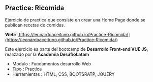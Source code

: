 ## Practice: Ricomida
Ejercicio de practica que consiste en crear una Home Page donde se publican recetas de comidas.

**Web:** [https://leonardoaceituno.github.io/Practice-Ricomida/](https://leonardoaceituno.github.io/Practice-Ricomida/)

Este ejercicio es parte del bootcamp de **Desarrollo Front-end VUE JS**, realizado por la **Academia DesafíoLatam**
- Modulo : Fundamentos desarrollo Web 
- Tipo 	: Practica
- Herramientas : HTML, CSS, BOOTSRATP, JQUERY

